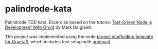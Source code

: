 # palindrode-kata

Palindrode TDD kata. Excercise based on the tutorial [Test-Driven Node.js Development With Grunt](http://markdalgleish.com/2012/09/test-driven-node-js-development-with-grunt/) by Mark Dalgleish.

The project was implemented using the node [project scaffolding template for GruntJS](http://gruntjs.com/project-scaffolding), which includes test setup with [nodeunit](https://github.com/caolan/nodeunit).
